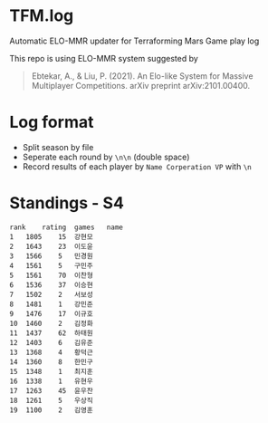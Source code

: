 # TFM.log
Automatic ELO-MMR updater for Terraforming Mars Game play log

This repo is using ELO-MMR system suggested by
> Ebtekar, A., & Liu, P. (2021). An Elo-like System for Massive Multiplayer Competitions. arXiv preprint arXiv:2101.00400.


# Log format
* Split season by file
* Seperate each round by `\n\n` (double space)
* Record results of each player by 
`Name Corperation VP`
with `\n`

# Standings - S4
```csv
rank	rating	games	name
1	1805	15	강현모
2	1643	23	이도윤
3	1566	5	민경원
4	1561	5	구민주
5	1561	70	이찬형
6	1536	37	이승현
7	1502	2	서보성
8	1481	1	강민준
9	1476	17	이규호
10	1460	2	김정화
11	1437	62	하태원
12	1403	6	김유준
13	1368	4	황덕근
14	1360	8	한민구
15	1348	1	최지훈
16	1338	1	유현우
17	1263	45	윤우찬
18	1261	5	우상직
19	1100	2	김영훈
```
